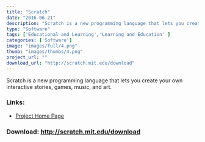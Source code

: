```yaml
---
title: "Scratch"
date: "2016-06-21"
description: "Scratch is a new programming language that lets you create your own interactive stories, games, music, and art."
type: "Software"
tags: ['Educational and Learning','Learning and Education' ]
categories: ['Software']
image: "images/full/4.png"
thumb: "images/thumbs/4.png"
project_url: ""
download_url: "http://scratch.mit.edu/download"
---
```

Scratch is a new programming language that lets you create your own interactive stories, games, music, and art.

### Links:
- <a href="http://scratch.mit.edu/">Project Home Page</a>

### Download: http://scratch.mit.edu/download 